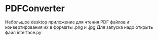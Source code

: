 # PDFConverter

Небольшое desktop приложение для чтения PDF файлов и конвертирования их в форматы .png и .jpg
Для запуска надо открыть файл interface.py
